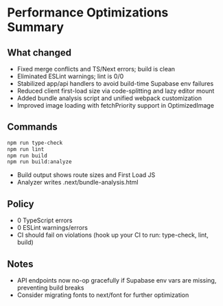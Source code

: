 # Performance Optimizations Summary

## What changed
- Fixed merge conflicts and TS/Next errors; build is clean
- Eliminated ESLint warnings; lint is 0/0
- Stabilized app/api handlers to avoid build-time Supabase env failures
- Reduced client first-load size via code-splitting and lazy editor mount
- Added bundle analysis script and unified webpack customization
- Improved image loading with fetchPriority support in OptimizedImage

## Commands
```bash
npm run type-check
npm run lint
npm run build
npm run build:analyze
```

- Build output shows route sizes and First Load JS
- Analyzer writes .next/bundle-analysis.html

## Policy
- 0 TypeScript errors
- 0 ESLint warnings/errors
- CI should fail on violations (hook up your CI to run: type-check, lint, build)

## Notes
- API endpoints now no-op gracefully if Supabase env vars are missing, preventing build breaks
- Consider migrating fonts to next/font for further optimization